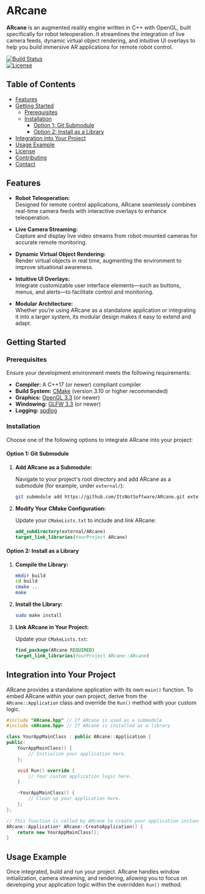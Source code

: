 # ARcane

**ARcane** is an augmented reality engine written in C++ with OpenGL, built specifically for robot teleoperation. It streamlines the integration of live camera feeds, dynamic virtual object rendering, and intuitive UI overlays to help you build immersive AR applications for remote robot control.

[![Build Status](https://img.shields.io/badge/build-passing-brightgreen)](https://github.com/your-repo/ARcane)  
[![License](https://img.shields.io/badge/license-MIT-blue)](LICENSE)

## Table of Contents

- [Features](#features)
- [Getting Started](#getting-started)
  - [Prerequisites](#prerequisites)
  - [Installation](#installation)
    - [Option 1: Git Submodule](#option-1-git-submodule)
    - [Option 2: Install as a Library](#option-2-install-as-a-library)
- [Integration into Your Project](#integration-into-your-project)
- [Usage Example](#usage-example)
- [License](#license)
- [Contributing](#contributing)
- [Contact](#contact)

## Features

- **Robot Teleoperation:**  
  Designed for remote control applications, ARcane seamlessly combines real-time camera feeds with interactive overlays to enhance teleoperation.

- **Live Camera Streaming:**  
  Capture and display live video streams from robot-mounted cameras for accurate remote monitoring.

- **Dynamic Virtual Object Rendering:**  
  Render virtual objects in real time, augmenting the environment to improve situational awareness.

- **Intuitive UI Overlays:**  
  Integrate customizable user interface elements—such as buttons, menus, and alerts—to facilitate control and monitoring.

- **Modular Architecture:**  
  Whether you’re using ARcane as a standalone application or integrating it into a larger system, its modular design makes it easy to extend and adapt.

## Getting Started

### Prerequisites

Ensure your development environment meets the following requirements:

- **Compiler:** A C++17 (or newer) compliant compiler
- **Build System:** [CMake](https://cmake.org/) (version 3.10 or higher recommended)
- **Graphics:** [OpenGL 3.3](https://www.opengl.org/) (or newer)
- **Windowing:** [GLFW 3.3](https://www.glfw.org/) (or newer)
- **Logging:** [spdlog](https://github.com/gabime/spdlog)

### Installation

Choose one of the following options to integrate ARcane into your project:

#### Option 1: Git Submodule

1. **Add ARcane as a Submodule:**

   Navigate to your project's root directory and add ARcane as a submodule (for example, under `external/`):

   ```bash
   git submodule add https://github.com/ItsNotSoftware/ARcane.git external/ARcane
   ```

2. **Modify Your CMake Configuration:**

   Update your `CMakeLists.txt` to include and link ARcane:

   ```cmake
   add_subdirectory(external/ARcane)
   target_link_libraries(YourProject ARcane)
   ```

#### Option 2: Install as a Library

1. **Compile the Library:**

   ```bash
   mkdir build
   cd build
   cmake ..
   make
   ```

2. **Install the Library:**

   ```bash
   sudo make install
   ```

3. **Link ARcane in Your Project:**

   Update your `CMakeLists.txt`:

   ```cmake
   find_package(ARcane REQUIRED)
   target_link_libraries(YourProject ARcane::ARcane)
   ```

## Integration into Your Project

ARcane provides a standalone application with its own `main()` function. To embed ARcane within your own project, derive from the `ARcane::Application` class and override the `Run()` method with your custom logic.

```cpp
#include "ARcane.hpp" // If ARcane is used as a submodule
#include <ARcane.hpp> // If ARcane is installed as a library

class YourAppMainClass : public ARcane::Application {
public:
    YourAppMainClass() {
        // Initialize your application here.
    };

    void Run() override {
        // Your custom application logic here.
    }

    ~YourAppMainClass() {
        // Clean up your application here.
    };
};

// This function is called by ARcane to create your application instance.
ARcane::Application* ARcane::CreateApplication() {
    return new YourAppMainClass();
}
```

## Usage Example

Once integrated, build and run your project. ARcane handles window initialization, camera streaming, and rendering, allowing you to focus on developing your application logic within the overridden `Run()` method.
